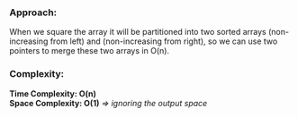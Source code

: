 ### Approach:
When we square the array it will be partitioned into two sorted arrays (non-increasing from left) and (non-increasing from right), so we can use two pointers to merge these two arrays in O(n).
​
### Complexity:
**Time Complexity: O(n)**\
**Space Complexity: O(1)** *=> ignoring the output space*